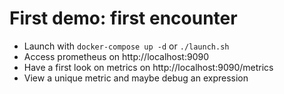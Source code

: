 # First demo: first encounter

 - Launch with `docker-compose up -d` or `./launch.sh`
 - Access prometheus on http://localhost:9090
 - Have a first look on metrics on http://localhost:9090/metrics
 - View a unique metric and maybe debug an expression
